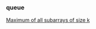 ### queue
[Maximum of all subarrays of size k](https://github.com/BhavinRaichura/algo/blob/main/queue/Maximum%20of%20all%20subarrays%20of%20size%20k.cpp)
